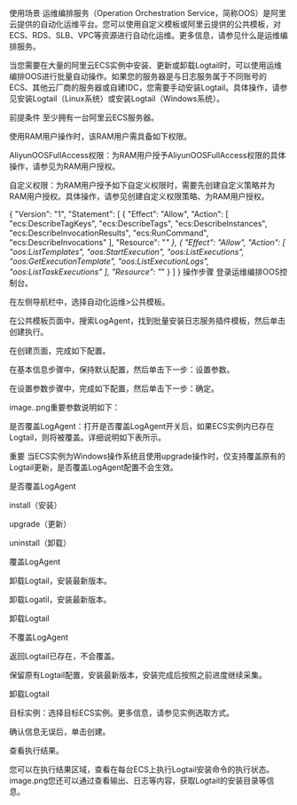 使用场景
运维编排服务（Operation Orchestration Service，简称OOS）是阿里云提供的自动化运维平台。您可以使用自定义模板或阿里云提供的公共模板，对ECS、RDS、SLB、VPC等资源进行自动化运维。更多信息，请参见什么是运维编排服务。

当您需要在大量的阿里云ECS实例中安装、更新或卸载Logtail时，可以使用运维编排OOS进行批量自动操作。如果您的服务器是与日志服务属于不同账号的ECS、其他云厂商的服务器或自建IDC，您需要手动安装Logtail。具体操作，请参见安装Logtail（Linux系统）或安装Logtail（Windows系统）。

前提条件
至少拥有一台阿里云ECS服务器。

使用RAM用户操作时，该RAM用户需具备如下权限。

AliyunOOSFullAccess权限：为RAM用户授予AliyunOOSFullAccess权限的具体操作，请参见为RAM用户授权。

自定义权限：为RAM用户授予如下自定义权限时，需要先创建自定义策略并为RAM用户授权。具体操作，请参见创建自定义权限策略、为RAM用户授权。

{
    "Version": "1",
    "Statement": [
        {
            "Effect": "Allow",
            "Action": [
                "ecs:DescribeTagKeys",
                "ecs:DescribeTags",
                "ecs:DescribeInstances",
                "ecs:DescribeInvocationResults",
                "ecs:RunCommand",
                "ecs:DescribeInvocations"
            ],
            "Resource": "*"
        },
        {
            "Effect": "Allow",
            "Action": [
                "oos:ListTemplates",
                "oos:StartExecution",
                "oos:ListExecutions",
                "oos:GetExecutionTemplate",
                "oos:ListExecutionLogs",
                "oos:ListTaskExecutions"
            ],
            "Resource": "*"
        }
    ]
}
操作步骤
登录运维编排OOS控制台。

在左侧导航栏中，选择自动化运维>公共模板。

在公共模板页面中，搜索LogAgent，找到批量安装日志服务插件模板，然后单击创建执行。

在创建页面，完成如下配置。

在基本信息步骤中，保持默认配置，然后单击下一步：设置参数。

在设置参数步骤中，完成如下配置，然后单击下一步：确定。

image..png重要参数说明如下：

是否覆盖LogAgent：打开是否覆盖LogAgent开关后，如果ECS实例内已存在Logtail，则将被覆盖。详细说明如下表所示。

重要
当ECS实例为Windows操作系统且使用upgrade操作时，仅支持覆盖原有的Logtail更新，是否覆盖LogAgent配置不会生效。

是否覆盖LogAgent

install（安装）

upgrade（更新）

uninstall（卸载）

覆盖LogAgent

卸载Logtail，安装最新版本。

卸载Logatil，安装最新版本。

卸载Logtail

不覆盖LogAgent

返回Logtail已存在，不会覆盖。

保留原有Logtail配置，安装最新版本，安装完成后按照之前进度继续采集。

卸载Logtail

目标实例：选择目标ECS实例。更多信息，请参见实例选取方式。

确认信息无误后，单击创建。

查看执行结果。

您可以在执行结果区域，查看在每台ECS上执行Logtail安装命令的执行状态。image.png您还可以通过查看输出、日志等内容，获取Logtail的安装目录等信息。